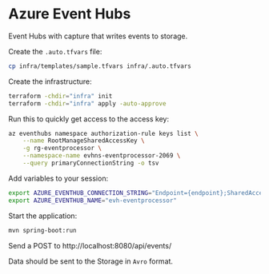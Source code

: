 # Azure Event Hubs

Event Hubs with capture that writes events to storage.

Create the `.auto.tfvars` file:

```sh
cp infra/templates/sample.tfvars infra/.auto.tfvars
```

Create the infrastructure:

```sh
terraform -chdir="infra" init
terraform -chdir="infra" apply -auto-approve
```

Run this to quickly get access to the access key:

```sh
az eventhubs namespace authorization-rule keys list \
    --name RootManageSharedAccessKey \
    -g rg-eventprocessor \
    --namespace-name evhns-eventprocessor-2069 \
    --query primaryConnectionString -o tsv
```

Add variables to your session:

```sh
export AZURE_EVENTHUB_CONNECTION_STRING="Endpoint={endpoint};SharedAccessKeyName={sharedAccessKeyName};SharedAccessKey={sharedAccessKey};EntityPath={entityPath}"
export AZURE_EVENTHUB_NAME="evh-eventprocessor"
```

Start the application:

```sh
mvn spring-boot:run
```

Send a POST to http://localhost:8080/api/events/

Data should be sent to the Storage in `Avro` format.
